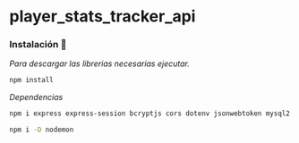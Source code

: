 # player_stats_tracker_api

### Instalación 🔧

_Para descargar las librerias necesarias ejecutar._
```bash
npm install
```

_Dependencias_
```bash
npm i express express-session bcryptjs cors dotenv jsonwebtoken mysql2 axios openai sequelize natural
```

```bash
npm i -D nodemon
```
